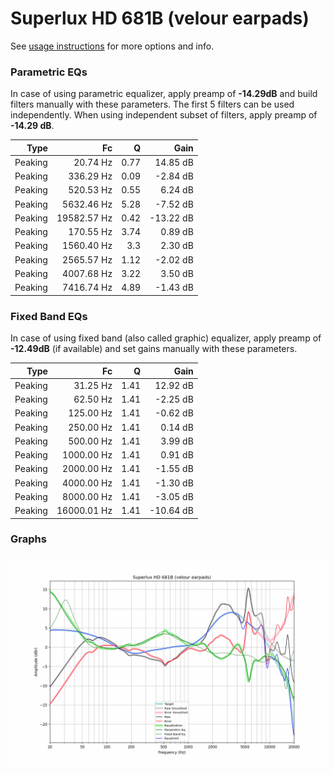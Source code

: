 # Superlux HD 681B (velour earpads)
See [usage instructions](https://github.com/jaakkopasanen/AutoEq#usage) for more options and info.

### Parametric EQs
In case of using parametric equalizer, apply preamp of **-14.29dB** and build filters manually
with these parameters. The first 5 filters can be used independently.
When using independent subset of filters, apply preamp of **-14.29 dB**.

| Type    | Fc          |    Q | Gain      |
|--------:|------------:|-----:|----------:|
| Peaking | 20.74 Hz    | 0.77 | 14.85 dB  |
| Peaking | 336.29 Hz   | 0.09 | -2.84 dB  |
| Peaking | 520.53 Hz   | 0.55 | 6.24 dB   |
| Peaking | 5632.46 Hz  | 5.28 | -7.52 dB  |
| Peaking | 19582.57 Hz | 0.42 | -13.22 dB |
| Peaking | 170.55 Hz   | 3.74 | 0.89 dB   |
| Peaking | 1560.40 Hz  | 3.3  | 2.30 dB   |
| Peaking | 2565.57 Hz  | 1.12 | -2.02 dB  |
| Peaking | 4007.68 Hz  | 3.22 | 3.50 dB   |
| Peaking | 7416.74 Hz  | 4.89 | -1.43 dB  |

### Fixed Band EQs
In case of using fixed band (also called graphic) equalizer, apply preamp of **-12.49dB**
(if available) and set gains manually with these parameters.

| Type    | Fc          |    Q | Gain      |
|--------:|------------:|-----:|----------:|
| Peaking | 31.25 Hz    | 1.41 | 12.92 dB  |
| Peaking | 62.50 Hz    | 1.41 | -2.25 dB  |
| Peaking | 125.00 Hz   | 1.41 | -0.62 dB  |
| Peaking | 250.00 Hz   | 1.41 | 0.14 dB   |
| Peaking | 500.00 Hz   | 1.41 | 3.99 dB   |
| Peaking | 1000.00 Hz  | 1.41 | 0.91 dB   |
| Peaking | 2000.00 Hz  | 1.41 | -1.55 dB  |
| Peaking | 4000.00 Hz  | 1.41 | -1.30 dB  |
| Peaking | 8000.00 Hz  | 1.41 | -3.05 dB  |
| Peaking | 16000.01 Hz | 1.41 | -10.64 dB |

### Graphs
![](./Superlux%20HD%20681B%20(velour%20earpads).png)